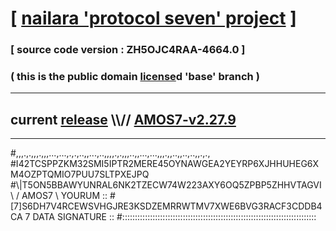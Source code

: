 
# [ [nailara 'protocol seven' project](http://nailara.network/) ]

### [ source code version : ZH5OJC4RAA-4664.0 ]

### ( this is the public domain [license](../license)d 'base' branch )
---
## current [release](https://github.com/nailara-technologies/protocol-7/releases) \\\\// [AMOS7-v2.27.9](https://github.com/nailara-technologies/protocol-7/releases/tag/AMOS7-v2.27.9)
---

#,,,.,.,,,.,,,...,...,.,.,..,,...,..,,,,.,.,,,..,,...,...,,,.,,..,,..,..,,.,.,
#I42TCSPPZKM32SMI5IPTR2MERE45OYNAWGEA2YEYRP6XJHHUHEG6XM4OZPTQMIO7PUU7SLTPXEJPQ
#\\\|T5ON5BBAWYUNRAL6NK2TZECW74W223AXY6OQ5ZPBP5ZHHVTAGVI \ / AMOS7 \ YOURUM ::
#\[7]S6DH7V4RCEWSVHGJRE3KSDZEMRRWTMV7XWE6BVG3RACF3CDDB4CA 7  DATA SIGNATURE ::
#:::::::::::::::::::::::::::::::::::::::::::::::::::::::::::::::::::::::::::::
